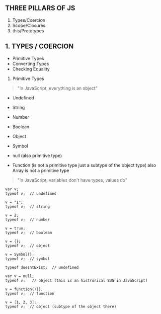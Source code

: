 ## THREE PILLARS OF JS

1. Types/Coercion
2. Scope/Closures
3. this/Prototypes

## 1. TYPES / COERCION

* Primitive Types
* Converting Types
* Checking Equality

1. Primitive Types 

> "In JavaScript, everything is an object"

* Undefined
* String
* Number
* Boolean
* Object
* Symbol

* null (also primitive type)
* Function (is not a primitive type just a subtype of the object type) also Array is not a primitive type

> "In JavaScript, variables don't have types, values do"

```
var v;
typeof v;  // undefined

v = "1";
typeof v;  // string

v = 2;
typeof v;  // number

v = true;
typeof v;  // boolean

v = {};
typeof v;  // object

v = Symbol();
typeof v;  // symbol

typeof doesntExist;  // undefined

var v = null;
typeof v;   // object (this is an histrorical BUG in JavaScript)

v = function(){};
typeof v;  // function

v = [1, 2, 3];
typeof v;  // object (subtype of the object there)

```









